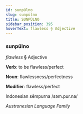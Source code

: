 ```yaml
---
id: sunpülno
slug: sunpülno
title: SUNPÜLNO
sidebar_position: 395
hoverText: flawless § Adjective
---
```


### sunpülno

*flawless* **§** Adjective

**Verb**: to be flawless/perfect

**Noun**: flawlessness/perfectness

**Modifier**: flawless/perfect

Indonesian sêmpurna /səm.pur.na/

*Austronesian Language Family*